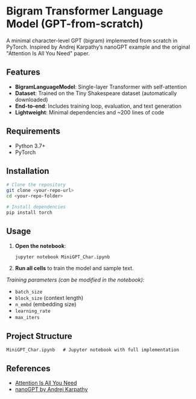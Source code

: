 # Bigram Transformer Language Model (GPT-from-scratch)

A minimal character-level GPT (bigram) implemented from scratch in PyTorch. Inspired by Andrej Karpathy’s nanoGPT example and the original "Attention Is All You Need" paper.

## Features

* **BigramLanguageModel**: Single-layer Transformer with self-attention
* **Dataset**: Trained on the Tiny Shakespeare dataset (automatically downloaded)
* **End-to-end**: Includes training loop, evaluation, and text generation
* **Lightweight**: Minimal dependencies and \~200 lines of code

## Requirements

* Python 3.7+
* PyTorch

## Installation

```bash
# Clone the repository
git clone <your-repo-url>
cd <your-repo-folder>

# Install dependencies
pip install torch
```

## Usage

1. **Open the notebook**:

   ```bash
   jupyter notebook MiniGPT_Char.ipynb
   ```
2. **Run all cells** to train the model and sample text.

*Training parameters (can be modified in the notebook):*

* `batch_size`
* `block_size` (context length)
* `n_embd` (embedding size)
* `learning_rate`
* `max_iters`

## Project Structure

```
MiniGPT_Char.ipynb   # Jupyter notebook with full implementation
```

## References

* [Attention Is All You Need](https://arxiv.org/abs/1706.03762)
* [nanoGPT by Andrej Karpathy](https://github.com/karpathy/nanoGPT)
